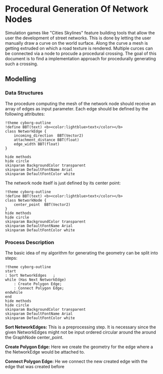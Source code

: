  # Procedural Generation Of Network Nodes

 Simulation games like "Cities Skylines" feature building tools that allow the user the development of street networks. This is done by letting the user manually draw a curve on the world surface. Along the curve a mesh is getting extruded on which a road texture is rendered. Multiple curces can be connected via a node to procude a procedural crossing. The goal of this document is to find a implementation approach for procedurally generating such a crossing.

## Modelling
### Data Structures
The procedure computing the mesh of the network node should receive an array of edges as input parameter. Each edge should be defined by the following attributes:

```puml
!theme cyborg-outline
!define BBT(text) <b><color:lightblue>text</color></b>
class NetworkEdge {
    incoming_direction  BBT(Vector2) 
    attachment_distance BBT(float)
    edge_width BBT(float)
}

hide methods
hide circle
skinparam BackgroundColor transparent
skinparam DefaultFontName Arial
skinparam DefaultFontColor white
```
The network node itself is just defined by its center point:

```puml
!theme cyborg-outline
!define BBT(text) <b><color:lightblue>text</color></b>
class NetworkNode {
    center_point  BBT(Vector2) 
}
hide methods
hide circle
skinparam BackgroundColor transparent
skinparam DefaultFontName Arial
skinparam DefaultFontColor white
```

### Process Description

The basic idea of my algorithm for generating the geometry can be split into steps:

```puml
!theme cyborg-outline
start
: Sort NetworkEdges   ;
while (Has Next NetworkEdge)
    : Create Polygon Edge;
    : Connect Polygon Edge;
endwhile
end
hide methods
hide circle
skinparam BackgroundColor transparent
skinparam DefaultFontName Arial
skinparam DefaultFontColor white
```

**Sort NetworkEdges:** This is a preprocessing step. It is necessary since the given NetworkEdges might not be input ordered circular around the around the GraphNode center_point. 

**Create Polygon Edge:** Here we create the geometry for the edge where a the NetworkEdge would be attached to.

**Connect Polygon Edge:** He we connect the new created edge with the edge that was created before